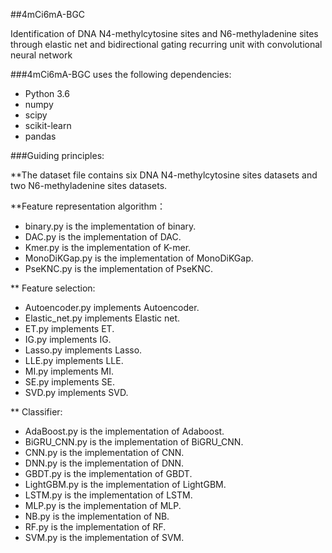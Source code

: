 ##4mCi6mA-BGC

Identification of DNA N4-methylcytosine sites and N6-methyladenine sites through elastic net and bidirectional gating recurring unit with convolutional neural network

###4mCi6mA-BGC uses the following dependencies:
 * Python 3.6
 * numpy
 * scipy
 * scikit-learn
 * pandas

###Guiding principles: 

**The dataset file contains six DNA N4-methylcytosine sites datasets and two N6-methyladenine sites datasets.


**Feature representation algorithm：
 * binary.py is the implementation of binary.
 * DAC.py is the implementation of DAC.
 * Kmer.py is the implementation of K-mer.
 * MonoDiKGap.py is the implementation of MonoDiKGap.
 * PseKNC.py is the implementation of PseKNC.

** Feature selection:
 * Autoencoder.py implements Autoencoder.
 * Elastic_net.py implements Elastic net.
 * ET.py implements ET.
 * IG.py implements IG.
 * Lasso.py implements Lasso.
 * LLE.py implements LLE.
 * MI.py implements MI.
 * SE.py implements SE.
 * SVD.py implements SVD.

 
** Classifier:
 * AdaBoost.py is the implementation of Adaboost.
 * BiGRU_CNN.py is the implementation of BiGRU_CNN.
 * CNN.py is the implementation of CNN.
 * DNN.py is the implementation of DNN.
 * GBDT.py is the implementation of GBDT.
 * LightGBM.py is the implementation of LightGBM.
 * LSTM.py is the implementation of LSTM.
 * MLP.py is the implementation of MLP.
 * NB.py is the implementation of NB.
 * RF.py is the implementation of RF.
 * SVM.py is the implementation of SVM.




